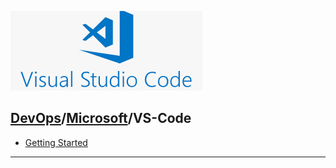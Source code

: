 [![](./resource/VS-Code.png)](https://code.visualstudio.com/)
## [DevOps]/[Microsoft]/VS-Code

- [Getting Started](https://code.visualstudio.com/docs)

---
[DevOps]: <../../README.md>
[Microsoft]: <../Microsoft.md>